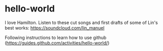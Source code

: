 # hello-world

I love Hamilton. Listen to these cut songs and first drafts of some of Lin's best works: https://soundcloud.com/lin_manuel

Following instructions to learn how to use github (https://guides.github.com/activities/hello-world/)
